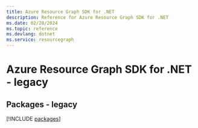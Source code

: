 ```yaml
---
title: Azure Resource Graph SDK for .NET
description: Reference for Azure Resource Graph SDK for .NET
ms.date: 02/28/2024
ms.topic: reference
ms.devlang: dotnet
ms.service: resourcegraph
---
```

# Azure Resource Graph SDK for .NET - legacy
## Packages - legacy
[!INCLUDE [packages](resource-graph-index.md)]